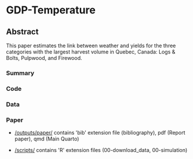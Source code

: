 # GDP-Temperature

## Abstract
This paper estimates the link between weather and yields for the three categories with the largest harvest volume in Quebec, Canada: Logs & Bolts, Pulpwood, and Firewood.

### Summary


### Code


### Data


### Paper

-   [/outputs/paper/](https://github.com/UtopianYoungChung/GDP-Temperature/tree/main/outputs/paper) contains 'bib' extension file (bibliography), pdf (Report paper), qmd (Main Quarto)

-   [/scripts/](https://github.com/UtopianYoungChung/GDP-Temperature/tree/main/scripts) contains 'R' extension files (00-download_data, 00-simulation)
